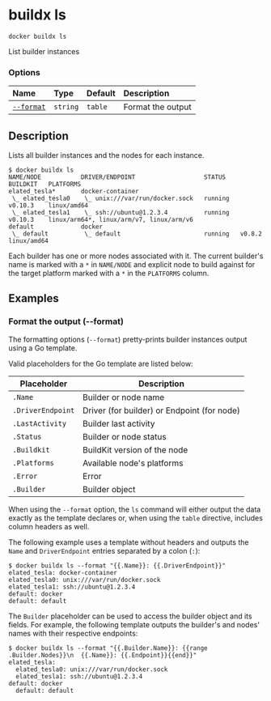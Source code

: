 # buildx ls

```
docker buildx ls
```

<!---MARKER_GEN_START-->
List builder instances

### Options

| Name                  | Type     | Default | Description       |
|:----------------------|:---------|:--------|:------------------|
| [`--format`](#format) | `string` | `table` | Format the output |


<!---MARKER_GEN_END-->

## Description

Lists all builder instances and the nodes for each instance.

```console
$ docker buildx ls
NAME/NODE           DRIVER/ENDPOINT                   STATUS    BUILDKIT   PLATFORMS
elated_tesla*       docker-container
 \_ elated_tesla0    \_ unix:///var/run/docker.sock   running   v0.10.3    linux/amd64
 \_ elated_tesla1    \_ ssh://ubuntu@1.2.3.4          running   v0.10.3    linux/arm64*, linux/arm/v7, linux/arm/v6
default             docker
 \_ default          \_ default                       running   v0.8.2     linux/amd64
```

Each builder has one or more nodes associated with it. The current builder's
name is marked with a `*` in `NAME/NODE` and explicit node to build against for
the target platform marked with a `*` in the `PLATFORMS` column.

## Examples

### <a name="format"></a> Format the output (--format)

The formatting options (`--format`) pretty-prints builder instances output
using a Go template.

Valid placeholders for the Go template are listed below:

| Placeholder       | Description                                 |
|-------------------|---------------------------------------------|
| `.Name`           | Builder or node name                        |
| `.DriverEndpoint` | Driver (for builder) or Endpoint (for node) |
| `.LastActivity`   | Builder last activity                       |
| `.Status`         | Builder or node status                      |
| `.Buildkit`       | BuildKit version of the node                |
| `.Platforms`      | Available node's platforms                  |
| `.Error`          | Error                                       |
| `.Builder`        | Builder object                              |

When using the `--format` option, the `ls` command will either output the data
exactly as the template declares or, when using the `table` directive, includes
column headers as well.

The following example uses a template without headers and outputs the
`Name` and `DriverEndpoint` entries separated by a colon (`:`):

```console
$ docker buildx ls --format "{{.Name}}: {{.DriverEndpoint}}"
elated_tesla: docker-container
elated_tesla0: unix:///var/run/docker.sock
elated_tesla1: ssh://ubuntu@1.2.3.4
default: docker
default: default
```

The `Builder` placeholder can be used to access the builder object and its
fields. For example, the following template outputs the builder's and
nodes' names with their respective endpoints:

```console
$ docker buildx ls --format "{{.Builder.Name}}: {{range .Builder.Nodes}}\n  {{.Name}}: {{.Endpoint}}{{end}}"
elated_tesla:
  elated_tesla0: unix:///var/run/docker.sock
  elated_tesla1: ssh://ubuntu@1.2.3.4
default: docker
  default: default
```
